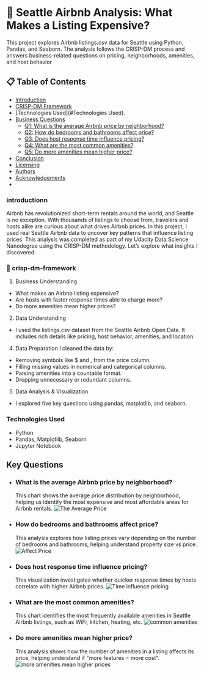 # 🏡 Seattle Airbnb Analysis: What Makes a Listing Expensive?
This project explores Airbnb listings.csv data for Seattle using Python, Pandas, and Seaborn. The analysis follows the CRISP-DM process and answers business-related questions on pricing, neighborhoods, amenities, and host behavior

## 📋 Table of Contents
- [Introduction](#introduction)
- [CRISP-DM Framework](#crisp-dm-framework)
- [Technologies Used](#Technologies Used).
- [Business Questions](#business-questions)
  - [Q1: What is the average Airbnb price by neighborhood?](#q1-what-is-the-average-airbnb-price-by-neighborhood)
  - [Q2: How do bedrooms and bathrooms affect price?](#q2-how-do-bedrooms-and-bathrooms-affect-price)
  - [Q3: Does host response time influence pricing?](#q3-does-host-response-time-influence-pricing)
  - [Q4: What are the most common amenities?](#q4-what-are-the-most-common-amenities)
  - [Q5: Do more amenities mean higher price?](#q5-do-more-amenities-mean-higher-price)
- [Conclusion](#conclusion)
- [Licensing](#licensing)
- [Authors](#authors)
- [Acknowledgements](#acknowledgements)
- 
### introductionn
Airbnb has revolutionized short-term rentals around the world, and Seattle is no exception. With thousands of listings to choose from, travelers and hosts alike are curious about what drives Airbnb prices. In this project, I used real Seattle Airbnb data to uncover key patterns that influence listing prices.
This analysis was completed as part of my Udacity Data Science Nanodegree using the CRISP-DM methodology. Let’s explore what insights I discovered.

### 🧭 crisp-dm-framework
1. Business Understanding
- What makes an Airbnb listing expensive?
- Are hosts with faster response times able to charge more?
- Do more amenities mean higher prices?

2. Data Understanding
- I used the listings.csv dataset from the Seattle Airbnb Open Data. It includes rich details like pricing, host behavior, amenities, and location.

4. Data Preparation
 I cleaned the data by:
- Removing symbols like $ and , from the price column.
- Filling missing values in numerical and categorical columns.
- Parsing amenities into a countable format.
- Dropping unnecessary or redundant columns.

5. Data Analysis & Visualization
- I explored five key questions using pandas, matplotlib, and seaborn.

### Technologies Used
- Python
- Pandas, Matplotlib, Seaborn
- Jupyter Notebook

## Key Questions
- ### What is the average Airbnb price by neighborhood?
  This chart shows the average price distribution by neighborhood, helping us identify the most expensive and most affordable areas for Airbnb rentals.
  ![The Average Price](Image/Question-1.png)
- ### How do bedrooms and bathrooms affect price?
  This analysis explores how listing prices vary depending on the number of bedrooms and bathrooms, helping understand property size vs price.
  ![Affect Price](Image/Question-2.jfif)
- ### Does host response time influence pricing?
  This visualization investigates whether quicker response times by hosts correlate with higher Airbnb prices.
  ![Time influence pricing](Image/Question-3.jfif)
- ### What are the most common amenities?
  This chart identifies the most frequently available amenities in Seattle Airbnb listings, such as WiFi, kitchen, heating, etc.
  ![common amenities](Image/Question-4.jfif)
- ### Do more amenities mean higher price?
  This analysis shows how the number of amenities in a listing affects its price, helping understand if "more features = more cost".
 ![more amenities mean higher prices](Image/Question-5.jfif)


